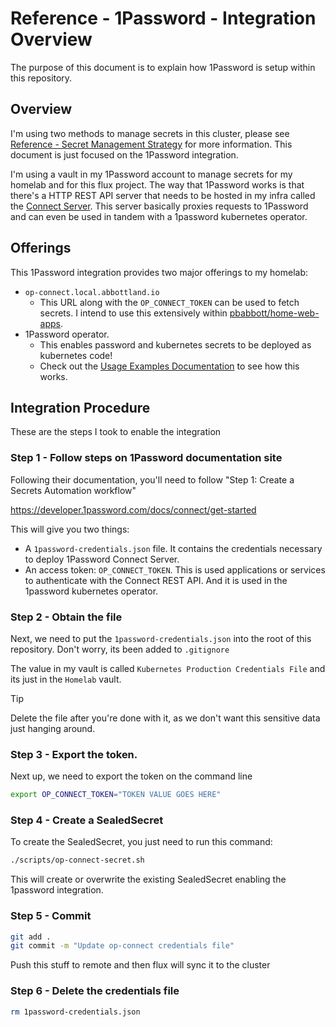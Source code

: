 # Reference - 1Password - Integration Overview

The purpose of this document is to explain how 1Password is setup within this repository.

## Overview

I'm using two methods to manage secrets in this cluster, please see [Reference - Secret Management Strategy](./reference-secret-management-strategy.md) for more information.  This document is just focused on the 1Password integration.

I'm using a vault in my 1Password account to manage secrets for my homelab and for this flux project.  The way that 1Password works is that there's a HTTP REST API server that needs to be hosted in my infra called the [Connect Server](https://developer.1password.com/docs/connect/).  This server basically proxies requests to 1Password and can even be used in tandem with a 1password kubernetes operator.

## Offerings

This 1Password integration provides two major offerings to my homelab:
- `op-connect.local.abbottland.io`
  - This URL along with the `OP_CONNECT_TOKEN` can be used to fetch secrets. I intend to use this extensively within [pbabbott/home-web-apps](https://github.com/pbabbott/home-web-apps).
- 1Password operator.
  - This enables password and kubernetes secrets to be deployed as kubernetes code!
  - Check out the [Usage Examples Documentation](https://developer.1password.com/docs/k8s/k8s-operator#usage-examples) to see how this works.


## Integration Procedure

These are the steps I took to enable the integration

### Step 1 - Follow steps on 1Password documentation site

Following their documentation, you'll need to follow "Step 1: Create a Secrets Automation workflow"

https://developer.1password.com/docs/connect/get-started

This will give you two things:

- A `1password-credentials.json` file. It contains the credentials necessary to deploy 1Password Connect Server.
- An access token: `OP_CONNECT_TOKEN`. This is used applications or services to authenticate with the Connect REST API. And it is used in the 1password kubernetes operator.

### Step 2 - Obtain the file

Next, we need to put the `1password-credentials.json` into the root of this repository.  Don't worry, its been added to `.gitignore`

The value in my vault is called `Kubernetes Production Credentials File` and its just in the `Homelab` vault.

>[!TIP]
> Delete the file after you're done with it, as we don't want this sensitive data just hanging around. 


### Step 3 - Export the token.

Next up, we need to export the token on the command line
```sh
export OP_CONNECT_TOKEN="TOKEN VALUE GOES HERE"
```

### Step 4 - Create a SealedSecret

To create the SealedSecret, you just need to run this command:

```sh
./scripts/op-connect-secret.sh
```

This will create or overwrite the existing SealedSecret enabling the 1password integration.

### Step 5 - Commit

```sh
git add .
git commit -m "Update op-connect credentials file"
```

Push this stuff to remote and then flux will sync it to the cluster

### Step 6 - Delete the credentials file

```sh
rm 1password-credentials.json
```